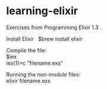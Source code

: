 # learning-elixir
Exercises from Programming Elixir 1.3 . 

Install Elixir    
$brew install elixir   

Compile the file:  
$iex   
iex(1)>c "filename.exs"   

Running the non-module files:  
elixir filename.exs    
